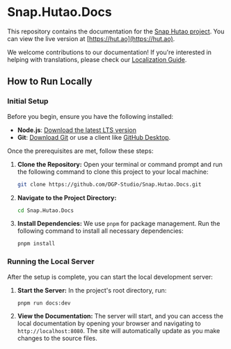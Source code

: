 # Snap.Hutao.Docs

This repository contains the documentation for the [Snap Hutao project](https://github.com/DGP-Studio/Snap.Hutao). You can view the live version at [https://hut.ao](https://hut.ao).

We welcome contributions to our documentation! If you're interested in helping with translations, please check our [Localization Guide](https://hut.ao/i18n.html).

## How to Run Locally

### Initial Setup

Before you begin, ensure you have the following installed:

*   **Node.js**: [Download the latest LTS version](https://nodejs.org/en/download/)
*   **Git**: [Download Git](https://git-scm.com/downloads/) or use a client like [GitHub Desktop](https://desktop.github.com/).

Once the prerequisites are met, follow these steps:

1.  **Clone the Repository:**
    Open your terminal or command prompt and run the following command to clone this project to your local machine:
    ```bash
    git clone https://github.com/DGP-Studio/Snap.Hutao.Docs.git
    ```

2.  **Navigate to the Project Directory:**
    ```bash
    cd Snap.Hutao.Docs
    ```

3.  **Install Dependencies:**
    We use `pnpm` for package management. Run the following command to install all necessary dependencies:
    ```bash
    pnpm install
    ```

### Running the Local Server

After the setup is complete, you can start the local development server:

1.  **Start the Server:**
    In the project's root directory, run:
    ```bash
    pnpm run docs:dev
    ```
2.  **View the Documentation:**
    The server will start, and you can access the local documentation by opening your browser and navigating to `http://localhost:8080`. The site will automatically update as you make changes to the source files.